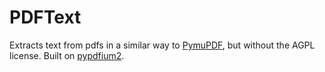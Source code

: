 # PDFText

Extracts text from pdfs in a similar way to [PymuPDF](https://github.com/pymupdf/PyMuPDF), but without the AGPL license.  Built on [pypdfium2](https://github.com/pypdfium2-team/pypdfium2).